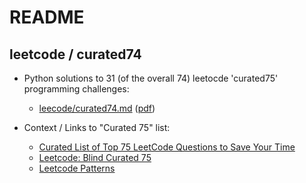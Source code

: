 # README

## leetcode / curated74

* Python solutions to 31 (of the overall 74) leetocde 'curated75' programming challenges:
  * [leecode/curated74.md](leetcode/curated74.md) ([pdf](leetcode/curated74/curated74.pdf))

* Context / Links to "Curated 75" list:
  * [Curated List of Top 75 LeetCode Questions to Save Your Time](https://www.teamblind.com/post/New-Year-Gift---Curated-List-of-Top-75-LeetCode-Questions-to-Save-Your-Time-OaM1orEU)
  * [Leetcode: Blind Curated 75](https://leetcode.com/list/xoqag3yj/)
  * [Leetcode Patterns](https://seanprashad.com/leetcode-patterns/)
